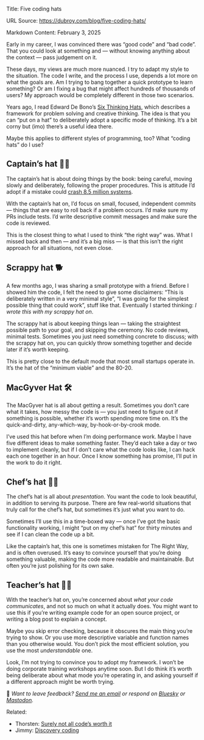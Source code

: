 Title: Five coding hats

URL Source: https://dubroy.com/blog/five-coding-hats/

Markdown Content:
February 3, 2025

Early in my career, I was convinced there was “good code” and “bad code”. That you could look at something and — without knowing anything about the context — pass judgement on it.

These days, my views are much more nuanced. I try to adapt my style to the situation. The code I write, and the process I use, depends a lot more on what the goals are. Am I trying to bang together a quick prototype to learn something? Or am I fixing a bug that might affect hundreds of thousands of users? My approach would be completely different in those two scenarios.

Years ago, I read Edward De Bono’s [Six Thinking Hats](https://en.wikipedia.org/wiki/Six_Thinking_Hats), which describes a framework for problem solving and creative thinking. The idea is that you can “put on a hat” to deliberately adopt a specific mode of thinking. It’s a bit corny but (imo) there’s a useful idea there.

Maybe this applies to different styles of programming, too? What “coding hats” do I use?

Captain’s hat 🧑‍✈️
-------------------

The captain’s hat is about doing things by the book: being careful, moving slowly and deliberately, following the proper procedures. This is attitude I’d adopt if a mistake could [crash 8.5 million systems](https://en.wikipedia.org/wiki/2024_CrowdStrike-related_IT_outages).

With the captain’s hat on, I’d focus on small, focused, independent commits — things that are easy to roll back if a problem occurs. I’d make sure my PRs include tests. I’d write descriptive commit messages and make sure the code is reviewed.

This is the closest thing to what I used to think “the right way” was. What I missed back and then — and it’s a big miss — is that this isn’t the right approach for all situations, not even close.

Scrappy hat 🐕
--------------

A few months ago, I was sharing a small prototype with a friend. Before I showed him the code, I felt the need to give some disclaimers: “This is deliberately written in a very minimal style”, “I was going for the simplest possible thing that could work”, stuff like that. Eventually I started thinking: _I wrote this with my scrappy hat on_.

The scrappy hat is about keeping things lean — taking the straightest possible path to your goal, and skipping the ceremony. No code reviews, minimal tests. Sometimes you just need something concrete to discuss; with the scrappy hat on, you can quickly throw something together and decide later if it’s worth keeping.

This is pretty close to the default mode that most small startups operate in. It’s the hat of the “minimum viable” and the 80-20.

MacGyver Hat 🛠️
----------------

The MacGyver hat is all about getting a result. Sometimes you don’t care what it takes, how messy the code is — you just need to figure out if something is possible, whether it’s worth spending more time on. It’s the quick-and-dirty, any-which-way, by-hook-or-by-crook mode.

I’ve used this hat before when I’m doing performance work. Maybe I have five different ideas to make something faster. They’d each take a day or two to implement cleanly, but if I don’t care what the code looks like, I can hack each one together in an hour. Once I know something has promise, I’ll put in the work to do it right.

Chef’s hat 🧑‍🍳
----------------

The chef’s hat is all about _presentation_. You want the code to look beautiful, in addition to serving its purpose. There are few real-world situations that truly call for the chef’s hat, but sometimes it’s just what you want to do.

Sometimes I’ll use this in a time-boxed way — once I’ve got the basic functionality working, I might “put on my chef’s hat” for thirty minutes and see if I can clean the code up a bit.

Like the captain’s hat, this one is sometimes mistaken for The Right Way, and is often overused. It’s easy to convince yourself that you’re doing something valuable, making the code more readable and maintainable. But often you’re just polishing for its own sake.

Teacher’s hat 🧑‍🏫
-------------------

With the teacher’s hat on, you’re concerned about _what your code communicates_, and not so much on what it actually does. You might want to use this if you’re writing example code for an open source project, or writing a blog post to explain a concept.

Maybe you skip error checking, because it obscures the main thing you’re trying to show. Or you use more descriptive variable and function names than you otherwise would. You don’t pick the most efficient solution, you use the most _understandable_ one.

Look, I’m not trying to convince you to adopt my framework. I won’t be doing corporate training workshops anytime soon. But I do think it’s worth being deliberate about what mode you’re operating in, and asking yourself if a different approach might be worth trying.

💬 _Want to leave feedback? [Send me an email](https://dubroy.com/blog/about/#contact) or respond on [Bluesky](https://bsky.app/profile/dubroy.com/post/3lhbm7722jd2g) or [Mastodon](https://hachyderm.io/@dubroy/113940096861433018)._

Related:

*   Thorsten: [Surely not all code’s worth it](https://registerspill.thorstenball.com/p/surely-not-all-codes-worth-it)
*   Jimmy: [Discovery coding](https://jimmyhmiller.github.io/discovery-coding)
